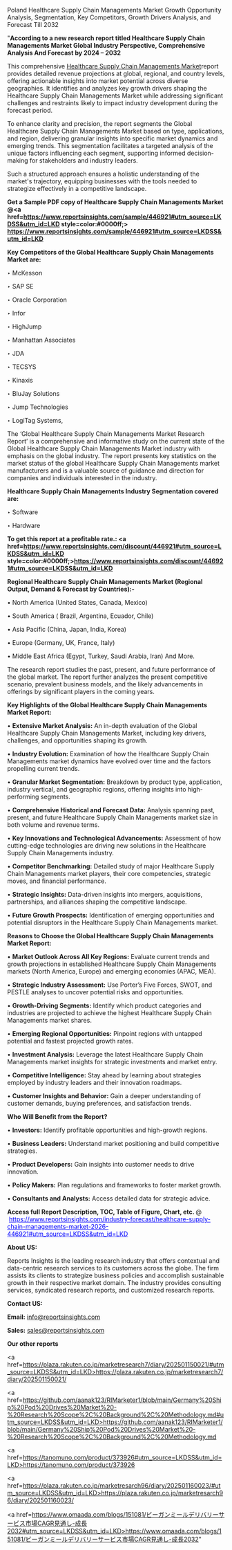 Poland Healthcare Supply Chain Managements Market Growth Opportunity Analysis, Segmentation, Key Competitors, Growth Drivers Analysis, and Forecast Till 2032

"<strong>According to a new research report titled Healthcare Supply Chain Managements Market Global Industry Perspective, Comprehensive Analysis And Forecast by 2024 – 2032</strong>

This comprehensive <a href=https://www.reportsinsights.com/sample/446921>Healthcare Supply Chain Managements Market</a>report provides detailed revenue projections at global, regional, and country levels, offering actionable insights into market potential across diverse geographies. It identifies and analyzes key growth drivers shaping the Healthcare Supply Chain Managements Market while addressing significant challenges and restraints likely to impact industry development during the forecast period.

To enhance clarity and precision, the report segments the Global Healthcare Supply Chain Managements Market based on type, applications, and region, delivering granular insights into specific market dynamics and emerging trends. This segmentation facilitates a targeted analysis of the unique factors influencing each segment, supporting informed decision-making for stakeholders and industry leaders.

Such a structured approach ensures a holistic understanding of the market's trajectory, equipping businesses with the tools needed to strategize effectively in a competitive landscape.

<strong>Get a Sample PDF copy of Healthcare Supply Chain Managements Market </strong><strong>@<a href=https://www.reportsinsights.com/sample/446921#utm_source=LKDSS&utm_id=LKD style=color:#0000ff;> https://www.reportsinsights.com/sample/446921#utm_source=LKDSS&utm_id=LKD</a></strong></font>

<strong>Key Competitors of the Global Healthcare Supply Chain Managements Market are:</strong>

‣ McKesson

‣ SAP SE

‣ Oracle Corporation

‣ Infor

‣ HighJump

‣ Manhattan Associates

‣ JDA

‣ TECSYS

‣ Kinaxis

‣ BluJay Solutions

‣ Jump Technologies

‣ LogiTag Systems,

The ‘Global Healthcare Supply Chain Managements Market Research Report’ is a comprehensive and informative study on the current state of the Global Healthcare Supply Chain Managements Market industry with emphasis on the global industry. The report presents key statistics on the market status of the global Healthcare Supply Chain Managements market manufacturers and is a valuable source of guidance and direction for companies and individuals interested in the industry.

<strong>Healthcare Supply Chain Managements Industry Segmentation covered are:</strong>

‣ Software

‣ Hardware

<strong>To get this report at a profitable rate.: <a href=https://www.reportsinsights.com/discount/446921#utm_source=LKDSS&utm_id=LKD style=color:#0000ff;>https://www.reportsinsights.com/discount/446921#utm_source=LKDSS&utm_id=LKD</a></strong></font>

<strong>Regional Healthcare Supply Chain Managements Market (Regional Output, Demand &amp; Forecast by Countries):-</strong>

• North America (United States, Canada, Mexico)

• South America ( Brazil, Argentina, Ecuador, Chile)

• Asia Pacific (China, Japan, India, Korea)

• Europe (Germany, UK, France, Italy)

• Middle East Africa (Egypt, Turkey, Saudi Arabia, Iran) And More.

The research report studies the past, present, and future performance of the global market. The report further analyzes the present competitive scenario, prevalent business models, and the likely advancements in offerings by significant players in the coming years.

<strong>Key Highlights of the Global Healthcare Supply Chain Managements Market Report:</strong>

• <strong>Extensive Market Analysis:</strong> An in-depth evaluation of the Global Healthcare Supply Chain Managements Market, including key drivers, challenges, and opportunities shaping its growth.

• <strong>Industry Evolution:</strong> Examination of how the Healthcare Supply Chain Managements market dynamics have evolved over time and the factors propelling current trends.

• <strong>Granular Market Segmentation:</strong> Breakdown by product type, application, industry vertical, and geographic regions, offering insights into high-performing segments.

• <strong>Comprehensive Historical and Forecast Data:</strong> Analysis spanning past, present, and future Healthcare Supply Chain Managements market size in both volume and revenue terms.

• <strong>Key Innovations and Technological Advancements:</strong> Assessment of how cutting-edge technologies are driving new solutions in the Healthcare Supply Chain Managements industry.

• <strong>Competitor Benchmarking:</strong> Detailed study of major Healthcare Supply Chain Managements market players, their core competencies, strategic moves, and financial performance.

• <strong>Strategic Insights:</strong> Data-driven insights into mergers, acquisitions, partnerships, and alliances shaping the competitive landscape.

• <strong>Future Growth Prospects:</strong> Identification of emerging opportunities and potential disruptors in the Healthcare Supply Chain Managements market.

<strong>Reasons to Choose the Global Healthcare Supply Chain Managements Market Report:</strong>

• <strong>Market Outlook Across All Key Regions:</strong> Evaluate current trends and growth projections in established Healthcare Supply Chain Managements markets (North America, Europe) and emerging economies (APAC, MEA).

• <strong>Strategic Industry Assessment:</strong> Use Porter’s Five Forces, SWOT, and PESTLE analyses to uncover potential risks and opportunities.

• <strong>Growth-Driving Segments:</strong> Identify which product categories and industries are projected to achieve the highest Healthcare Supply Chain Managements market shares.

• <strong>Emerging Regional Opportunities:</strong> Pinpoint regions with untapped potential and fastest projected growth rates.

• <strong>Investment Analysis:</strong> Leverage the latest Healthcare Supply Chain Managements market insights for strategic investments and market entry.

• <strong>Competitive Intelligence:</strong> Stay ahead by learning about strategies employed by industry leaders and their innovation roadmaps.

• <strong>Customer Insights and Behavior:</strong> Gain a deeper understanding of customer demands, buying preferences, and satisfaction trends.

<strong>Who Will Benefit from the Report?</strong>

• <strong>Investors:</strong> Identify profitable opportunities and high-growth regions.

• <strong>Business Leaders:</strong> Understand market positioning and build competitive strategies.

• <strong>Product Developers:</strong> Gain insights into customer needs to drive innovation.

• <strong>Policy Makers:</strong> Plan regulations and frameworks to foster market growth.

• <strong>Consultants and Analysts:</strong> Access detailed data for strategic advice.
</ul>
<strong>Access full Report Description, TOC, Table of Figure, Chart, etc. </strong>@  <a href=https://www.reportsinsights.com/industry-forecast/healthcare-supply-chain-managements-market-2026-446921#utm_source=LKDSS&utm_id=LKD style=color:#0000ff;>https://www.reportsinsights.com/industry-forecast/healthcare-supply-chain-managements-market-2026-446921#utm_source=LKDSS&utm_id=LKD</a></font>

<strong><strong>About US</strong>:</strong>

Reports Insights is the leading research industry that offers contextual and data-centric research services to its customers across the globe. The firm assists its clients to strategize business policies and accomplish sustainable growth in their respective market domain. The industry provides consulting services, syndicated research reports, and customized research reports.

<strong>Contact US:</strong>

<p class=""""><b>Email:</b> <a href=mailto:info@reportsinsights.com>info@reportsinsights.com</a></p>
<p class=""""><b>Sales:</b> <a href=mailto:sales@reportsinsights.com>sales@reportsinsights.com</a></p>

<strong>Our other reports</strong>

<a href=https://plaza.rakuten.co.jp/marketresearch7/diary/202501150021/#utm_source=LKDSS&utm_id=LKD>https://plaza.rakuten.co.jp/marketresearch7/diary/202501150021/</a>

<a href=https://github.com/aanak123/RIMarketer1/blob/main/Germany%20Ship%20Pod%20Drives%20Market%20-%20Research%20Scope%2C%20Background%2C%20Methodology.md#utm_source=LKDSS&utm_id=LKD>https://github.com/aanak123/RIMarketer1/blob/main/Germany%20Ship%20Pod%20Drives%20Market%20-%20Research%20Scope%2C%20Background%2C%20Methodology.md</a>

<a href=https://tanomuno.com/product/373926#utm_source=LKDSS&utm_id=LKD>https://tanomuno.com/product/373926</a>

<a href=https://plaza.rakuten.co.jp/marketresarch96/diary/202501160023/#utm_source=LKDSS&utm_id=LKD>https://plaza.rakuten.co.jp/marketresarch96/diary/202501160023/</a>

<a href=https://www.omaada.com/blogs/151081/ビーガンミールデリバリーサービス市場CAGR見通し-成長2032#utm_source=LKDSS&utm_id=LKD>https://www.omaada.com/blogs/151081/ビーガンミールデリバリーサービス市場CAGR見通し-成長2032</a>"
